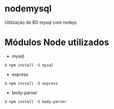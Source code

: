 # nodemysql
Utilização de BD mysql com nodejs

# Módulos Node utilizados
* mysql
```
$ npm install -S mysql
```
* express
```
$ npm install -S express
```
* body-parser
```
$ npm install -S body-parser
```
